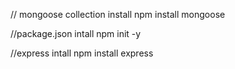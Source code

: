 // mongoose collection install
npm install mongoose

//package.json intall
npm init -y   

//express intall
npm install express 